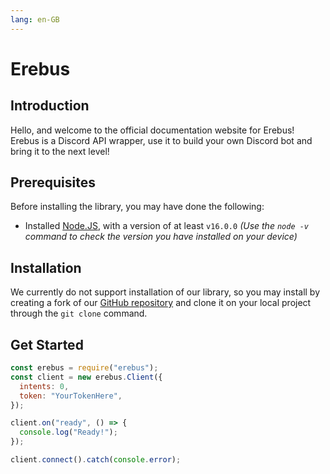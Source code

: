 ```yaml
---
lang: en-GB
---
```


<html style="scroll-behavior: smooth;"></html>

# Erebus

## Introduction

Hello, and welcome to the official documentation website for Erebus! Erebus is a Discord API wrapper, use it to build your own Discord bot and bring it to the next level!

## Prerequisites

Before installing the library, you may have done the following:

- Installed [Node.JS](https://nodejs.org/en/download/), with a version of at least `v16.0.0` _(Use the `node -v` command to check the version you have installed on your device)_

## Installation

We currently do not support installation of our library, so you may install by creating a fork of our [GitHub repository](https://github.com/ATN-Development/erebus) and clone it on your local project through the `git clone` command.

## Get Started

```javascript
const erebus = require("erebus");
const client = new erebus.Client({
  intents: 0,
  token: "YourTokenHere",
});

client.on("ready", () => {
  console.log("Ready!");
});

client.connect().catch(console.error);
```
